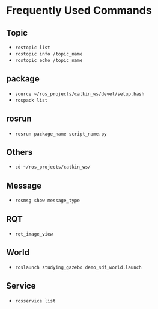 # Frequently Used Commands

## Topic
+ `rostopic list`
+ `rostopic info /topic_name`
+ `rostopic echo /topic_name`

## package
+ `source ~/ros_projects/catkin_ws/devel/setup.bash`
+ `rospack list`

## rosrun
+ `rosrun package_name script_name.py`

## Others
+ `cd ~/ros_projects/catkin_ws/`

## Message
+ `rosmsg show message_type`

## RQT
+ `rqt_image_view`

## World
+ `roslaunch studying_gazebo demo_sdf_world.launch`

## Service
+ `rosservice list`
